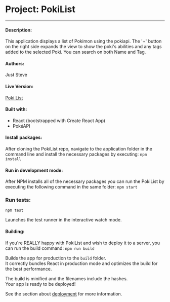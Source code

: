 # Project: PokiList
___
#### Description:
This application displays a list of Pokimon using the pokiapi. The '+' button on the right side expands the view to show the poki's abilities and any tags added to the selected Poki. You can search on both Name and Tag.

#### Authors:
Just Steve

#### Live Version:
[Poki List](https://pokilist.netlify.com/)

#### Built with:
* React (bootstrapped with Create React App)
* PokéAPI

#### Install packages:
After cloning the PokiList repo, navigate to the application folder in the command line and install the necessary packages by executing:
`npm install`

#### Run in development mode:
After NPM installs all of the necessary packages you can run the PokiList by executing the following command in the same folder:
 `npm start`


### Run tests:
 `npm test`

Launches the test runner in the interactive watch mode.<br />


#### Building:
If you're REALLY happy with PokiList and wish to deploy it to a server, you can run the build command:
`npm run build`

Builds the app for production to the `build` folder.<br />
It correctly bundles React in production mode and optimizes the build for the best performance.

The build is minified and the filenames include the hashes.<br />
Your app is ready to be deployed!

See the section about [deployment](https://facebook.github.io/create-react-app/docs/deployment) for more information.

